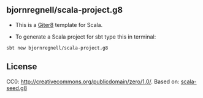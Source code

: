 bjornregnell/scala-project.g8
-----------------------------

* This is a [Giter8][g8] template for Scala.

* To generate a Scala project for sbt type this in terminal:
```
sbt new bjornregnell/scala-project.g8
```

License
-------
CC0:  <http://creativecommons.org/publicdomain/zero/1.0/>.
Based on: [scala-seed.g8]

[g8]: http://www.foundweekends.org/giter8/
[scala-seed.g8]: https://github.com/scala/scala-seed.g8
